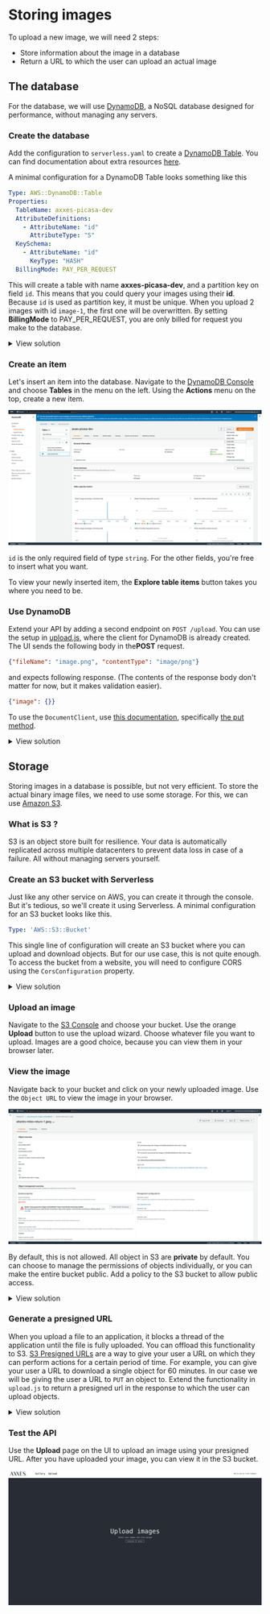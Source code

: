 # Storing images

To upload a new image, we will need 2 steps:
- Store information about the image in a database
- Return a URL to which the user can upload an actual image

## The database

For the database, we will use [DynamoDB](https://aws.amazon.com/dynamodb/), a NoSQL database designed
for performance, without managing any servers.

### Create the database

Add the configuration to `serverless.yaml` to create a [DynamoDB Table](https://docs.aws.amazon.com/AWSCloudFormation/latest/UserGuide/aws-resource-dynamodb-table.html). You can find documentation
about extra resources [here](https://www.serverless.com/framework/docs/providers/aws/guide/resources).

A minimal configuration for a DynamoDB Table looks something like this

```yaml
Type: AWS::DynamoDB::Table
Properties:
  TableName: axxes-picasa-dev
  AttributeDefinitions:
    - AttributeName: "id"
      AttributeType: "S"
  KeySchema:
    - AttributeName: "id"
      KeyType: "HASH"
  BillingMode: PAY_PER_REQUEST
```

This will create a table with name **axxes-picasa-dev**, and a partition key on field `id`. This means 
that you could query your images using their **id**. Because `id` is used as partition key, it must be
unique. When you upload 2 images with id `image-1`, the first one will be overwritten. By setting
**BillingMode** to PAY_PER_REQUEST, you are only billed for request you make to the database.

<details>
  <summary>View solution</summary>

```yaml
resources:
    Resources:
      database:
        Type: AWS::DynamoDB::Table
        Properties:
          TableName: <your-table-name>
          AttributeDefinitions:
            - AttributeName: "id"
              AttributeType: "S"
          KeySchema:
            - AttributeName: "id"
              KeyType: "HASH"
          BillingMode: PAY_PER_REQUEST
```

</details>

### Create an item

Let's insert an item into the database. Navigate to the [DynamoDB Console](https://eu-west-1.console.aws.amazon.com/dynamodbv2/home?region=eu-west-1#dashboard)
and choose **Tables** in the menu on the left. Using the **Actions** menu on the top, create a new item.

![DynamoDB insert](../docs/images/dynamodb_insert.png)

`id` is the only required field of type `string`. For the other fields, you're free to insert what you
want.

To view your newly inserted item, the **Explore table items** button takes you where you need to be.

### Use DynamoDB

Extend your API by adding a second endpoint on `POST /upload`. You can use the setup in 
[upload.js](../code/upload.js), where the client for DynamoDB is already created. 
The UI sends the following body in the**POST** request.

```json
{"fileName": "image.png", "contentType": "image/png"}
```

and expects following response. (The contents of the response body don't matter for now, but it makes
validation easier).

```json
{"image": {}}
```

To use the `DocumentClient`, use [this documentation](https://docs.aws.amazon.com/AWSJavaScriptSDK/latest/AWS/DynamoDB/DocumentClient.html),
specifically [the put method](https://docs.aws.amazon.com/AWSJavaScriptSDK/latest/AWS/DynamoDB/DocumentClient.html#put-property).

<details>
  <summary>View solution</summary>

```yaml
functions:
    upload:
        handler: code/upload.handler
        events:
          - httpApi:
              method: POST
              path: /upload
```

```javascript
const AWS = require('aws-sdk');
const dynamodb = new AWS.DynamoDB.DocumentClient();
const s3 = new AWS.S3();

const uuid = () => Math.random().toString(26).slice(2);

exports.handler = async (event, context) => {
    const image = {
        id: uuid(),
        uploadedAt: new Date().getTime(),
        file: event.body.fileName,
        contentType: event.body.contentType
    };
    const response = await dynamodb.put({
        TableName: "axxes-picasa-dev",
        Item: image,
    }).promise();

    return {
        statusCode: 200,
        headers: {"content-type": "application/json"},
        body: JSON.stringify({
            image: image
        }),
    };
};
```

By using `uuid()`, you make sure that every image is unique and prevent updating images when you want
to create a new one.

</details>

## Storage

Storing images in a database is possible, but not very efficient. To store the actual binary image files,
we need to use some storage. For this, we can use [Amazon S3](https://aws.amazon.com/s3/).

### What is S3 ?

S3 is an object store built for resilience. Your data is automatically replicated across multiple
datacenters to prevent data loss in case of a failure. All without managing servers yourself.

### Create an S3 bucket with Serverless

Just like any other service on AWS, you can create it through the console. But it's tedious, so
we'll create it using Serverless. A minimal configuration for an S3 bucket looks like this.

```yaml
Type: 'AWS::S3::Bucket'
```

This single line of configuration will create an S3 bucket where you can upload and download objects.
But for our use case, this is not quite enough. To access the bucket from a website, you will need
to configure CORS using the `CorsConfiguration` property.

<details>
  <summary>View solution</summary>

```yaml
Resources:
  images:
    Type: 'AWS::S3::Bucket'
    Properties:
      CorsConfiguration:
        CorsRules:
          - AllowedHeaders: ['*']
            AllowedMethods: ['PUT']
            AllowedOrigins: ['*']
```

</details>

### Upload an image

Navigate to the [S3 Console](https://s3.console.aws.amazon.com/s3/home?region=eu-west-1#) and choose
your bucket. Use the orange **Upload** button to use the upload wizard. Choose whatever file you want
to upload. Images are a good choice, because you can view them in your browser later.

### View the image

Navigate back to your bucket and click on your newly uploaded image. Use the `Object URL` to view
the image in your browser.

![S3 object](../docs/images/s3_object.png)

By default, this is not allowed. All object in S3 are **private** by default. You can choose to
manage the permissions of objects individually, or you can make the entire bucket public. Add a policy
to the S3 bucket to allow public access.

<details>
  <summary>View solution</summary>

```yaml
Resources:
  bucketPolicy:
    Type: 'AWS::S3::BucketPolicy'
    Properties:
      Bucket: axxes-picasa-dev-images-vsr52e38two6
      PolicyDocument:
        Version: '2012-10-17'
        Statement:
          - Sid: Statement1
            Effect: Allow
            Principal:
              AWS: "*"
            Action: s3:GetObject
            Resource: arn:aws:s3:::axxes-picasa-dev-images-vsr52e38two6/*
```

This policy allows everyone (`AWS: "*"`) to perform the `s3:GetObject` action on all (`*`) objects in
your bucket. This allows your browser to retrieve the image you uploaded an show it in the browser.

</details>

### Generate a presigned URL

When you upload a file to an application, it blocks a thread of the application until the file is
fully uploaded. You can offload this functionality to S3. 
[S3 Presigned URLs](https://docs.aws.amazon.com/AmazonS3/latest/userguide/ShareObjectPreSignedURL.html)
are a way to give your user a URL on which they can perform actions for a certain period of time.
For example, you can give your user a URL to download a single object for 60 minutes. In our case
we will be giving the user a URL to `PUT` an object to. Extend the functionality in `upload.js` to
return a presigned url in the response to which the user can upload objects.

<details>
  <summary>View solution</summary>

```javascript
const url = s3.getSignedUrl('putObject',{
    Bucket: "axxes-picasa-dev-images-vsr52e38two6",
    Key: image.file,
    ContentType: image.contentType
});

return {
    statusCode: 200,
    headers: {"content-type": "application/json"},
    body: JSON.stringify({
        image: image,
        uploadUrl: url
    }),
};
```

</details>

### Test the API

Use the **Upload** page on the UI to upload an image using your presigned URL. After you have uploaded
your image, you can view it in the S3 bucket.

![Upload image](../docs/images/upload_image.png)
